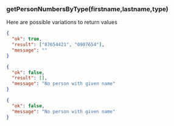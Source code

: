 ### **getPersonNumbersByType(firstname,lastname,type)**

Here are possible variations to return values

```json
{
  "ok": true,
  "result": ["87654421", "0987654"],
  "message": ""
}
```

```json
{
  "ok": false,
  "result": [],
  "message": "No person with given name"
}
```

```json
{
  "ok": false,
  "message": "No person with given name"
}
```

